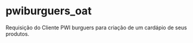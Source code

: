 # pwiburguers_oat
Requisição do Cliente PWI burguers para criação de um cardápio de seus produtos. 
